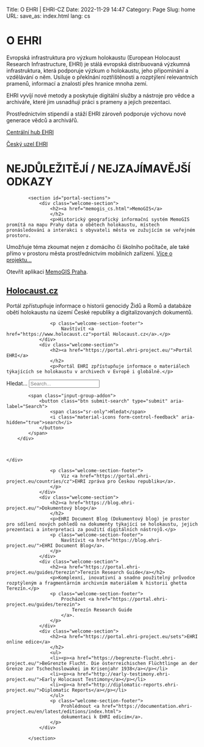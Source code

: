 Title: O EHRI | EHRI-CZ
Date: 2022-11-29 14:47
Category: Page
Slug: home
URL: 
save_as: index.html
lang: cs

# O EHRI

Evropská infrastruktura pro výzkum holokaustu (European Holocaust Research Infrastructure, EHRI) je stálá evropská  distribuovaná výzkumná infrastruktura, která podporuje výzkum o holokaustu, jeho připomínání a vzdělávání o něm. Usiluje o překlnání roztříštěnosti a rozptýlení relevantních pramenů, informací a znalostí přes hranice mnoha zemí.

EHRI vyvíjí nové metody a poskytuje digitální služby a nástroje pro vědce a archiváře, které jim usnadňují práci s prameny a jejich prezentaci.

Prostřednictvím stipendií a stáží EHRI zároveň podporuje výchovu nové generace vědců a archivářů.

[Centrální hub EHRI](https://www.ehri-project.eu/)

[Český uzel EHRI](about)

# NEJDŮLEŽITĚJÍ / NEJZAJÍMAVĚJŠÍ ODKAZY
<aside>
            
            <section id="portal-sections">
                <div class="welcome-section">
                    <h2><a href="memogis_cs.html">MemoGIS</a>
                    </h2>
                    <p>Historický geografický informační systém MemoGIS promítá na mapu Prahy data o obětech holokaustu, místech pronásledování a interakci s obyvateli města ve zužujícím se veřejném prostoru.
 Umožňuje téma zkoumat nejen z domácího či školního počítače, ale také přímo v prostoru města prostřednictvím mobilních zařízení. <a href="memogis/index_en">Více o projektu...</a></p>
                    <p class="welcome-section-footer">
                        Otevřít aplikaci <a href="https://ehri.cz/memogis/praha">MemoGIS Praha</a>.
                    </p>
                </div>
                <div class="welcome-section">
                    <h2><a href="https://www.holocaust.cz/">Holocaust.cz</a>
                    </h2>
                    <p>Portál zpřístupňuje informace o historii genocidy Židů a Romů a databáze obětí holokaustu na území České republiky a digitalizovaných dokumentů.
						 
                    <p class="welcome-section-footer">
                        Navštívít <a href="https://www.holocaust.cz">portál Holocaust.cz</a>.</p>
                </div>
                <div class="welcome-section">
                    <h2><a href="https://portal.ehri-project.eu/">Portál EHRI</a>
                    </h2>
                    <p>Portál EHRI zpřístupňuje informace o materiálech týkajících se holokaustu v archivech v Evropě i globálně.</p>

<form action="https://portal.ehri-project.eu/search" method="GET">
    
                       


<div class="">
    <div class="search-box">
        <div class="input-group">
            <label for="id_q" class="sr-only">Hledat...</label>
            <input type="search" id="id_q" placeholder="Search..." class="form-control" name="q" autocomplete="off">
            
            <span class="input-group-addon">
                <button class="btn submit-search" type="submit" aria-label="Search">
                    <span class="sr-only">Hledat</span>
                    <i class="material-icons form-control-feedback" aria-hidden="true">search</i>
                </button>
            </span>
        </div>
        
  
        
    </div>
    
        
    
</div>

                    
</form>


                    <p class="welcome-section-footer">
                        Viz <a href="https://portal.ehri-project.eu/countries/cz">EHRI zpráva pro Českou republiku</a>.
                    </p>
                </div>
                <div class="welcome-section">
                    <h2><a href="https://blog.ehri-project.eu/">Dokumentový blog</a>
                    </h2>
                    <p>EHRI Document Blog (Dokumentový blog) je prostor pro sdílení nových pohledů na dokumenty týkající se holokaustu, jejich prezentaci a interpretaci za použití digitálních nástrojů.</p>
                    <p class="welcome-section-footer">
                        Navštívit <a href="https://blog.ehri-project.eu/">EHRI Document Blog</a>.
                    </p>
                </div>
                <div class="welcome-section">
                    <h2><a href="https://portal.ehri-project.eu/guides/terezin">Terezín Research Guide</a></h2>
                    <p>Komplexní, inovativní a snadno použitelný průvodce rozptýleným a fragmentárním archivním materiálem k historii ghetta Terezín.</p>
                    <p class="welcome-section-footer">
                        Procházet <a href="https://portal.ehri-project.eu/guides/terezin">
                            Terezín Research Guide
                        </a>.
                    </p>
                </div>
                <div class="welcome-section">
                    <h2><a href="https://portal.ehri-project.eu/sets">EHRI online edice</a>
                    </h2>
                    <ul>
                    <li><p><a href="https://begrenzte-flucht.ehri-project.eu/">BeGrenzte Flucht. Die österreichischen Flüchtlinge an der Grenze zur Tschechoslowakei im Krisenjahr 1938</a></p></li>
                    <li><p><a href="http://early-testimony.ehri-project.eu/">Early Holocaust Testimony</a></p></li>
                    <li><p><a href="http://diplomatic-reports.ehri-project.eu/">Diplomatic Reports</a></p></li>
                    </ul>
                    <p class="welcome-section-footer">
                        Prohlédnout <a href="https://documentation.ehri-project.eu/en/latest/editions/index.html">
                        dokumentaci k EHRI edicím</a>.
                    </p>
                </div>

            </section>

</aside>
